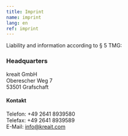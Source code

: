 ```yaml
---
title: Imprint
name: imprint
lang: en
ref: imprint
---
```


Liability and information according to § 5 TMG:

### Headquarters

kreait GmbH  
Oberescher Weg 7  
53501 Grafschaft

#### Kontakt

Telefon: +49 2641 8939580  
Telefax: +49 2641 8939589  
E-Mail: info@kreait.com
